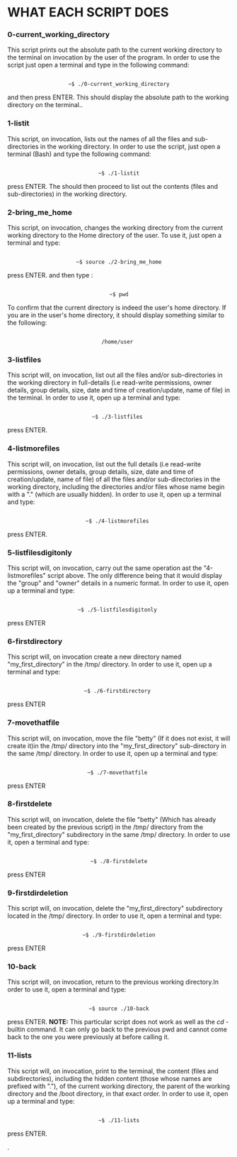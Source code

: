 # WHAT EACH SCRIPT DOES

### 0-current_working_directory 
This script prints out the absolute path to the current working directory to the terminal on invocation by the user of the program. In order to use the script just open a terminal and type in the following command:

<p align="center">
<code>
~$ ./0-current_working_directory
</code>	
</p>



and then press ENTER. This should display the absolute path to the working directory on the terminal..

### 1-listit 
This script, on invocation, lists out the names of all the files and sub-directories in the working directory. In order to use the script, just open a terminal (Bash) and type the following command: 

<p align="center">
<code>
~$ ./1-listit
</code>	
</p>


press ENTER. The should then proceed to list out the contents (files and sub-directories) in the working directory.

### 2-bring_me_home 
This script, on invocation, changes the working directory from the current working directory to the Home directory of the user. To use it, just open a terminal and type: 


<p align="center">
	
<code>
~$ source ./2-bring_me_home
</code>
</p>

press ENTER. and then type :

<p align="center">
<code>  
~$ pwd
</code>
</p>
<p align="center">
	
</p>

To confirm that the current directory is indeed the user's home directory. If you are in the user's home directory, it should display something similar to the following: 

<p align="center">
<code>
 /home/user  
</code>
</p>


### 3-listfiles
This script will, on invocation, list out all the files and/or sub-directories in the working directory in full-details (i.e read-write permissions, owner details, group details, size, date and time of creation/update, name of file) in the terminal. In order to use it, open up a terminal and type:

<p align="center">
<code>
 ~$ ./3-listfiles  
</code>
</p>

press ENTER.


### 4-listmorefiles
This script will, on invocation, list out the full details (i.e read-write permissions, owner details, group details, size, date and time of creation/update, name of file) of all the files and/or sub-directories in the working directory, including the directories and/or files whose name begin with a "." (which are usually hidden). In order to use it, open up a terminal and type: 

<p align="center">
<code>
 ~$ ./4-listmorefiles  
</code>
</p>

press ENTER.


### 5-listfilesdigitonly
This script will, on invocation, carry out the same operation ast the "4-listmorefiles" script above. The only difference being that it would display the "group" and "owner" details in a numeric format. In order to use it, open up a terminal and type:

<p align="center">
<code>
 ~$ ./5-listfilesdigitonly  
</code>
</p>

press ENTER

### 6-firstdirectory
This script will, on invocation create a new directory named "my_first_directory" in the /tmp/ directory. In order to use it, open up a terminal and type:


<p align="center">
<code>
 ~$ ./6-firstdirectory  
</code>
</p>

press ENTER


### 7-movethatfile
This script will, on invocation, move the file "betty" (If it does not exist, it will create it)in the /tmp/ directory into the "my_first_directory" sub-directory in the same /tmp/ directory. In order to use it, open up a terminal and type:


<p align="center">
<code>
 ~$ ./7-movethatfile  
</code>
</p>

press ENTER


### 8-firstdelete
This script will, on invocation, delete the file "betty" (Which has already been created by the previous script) in the /tmp/ directory from the "my_first_directory" subdirectory in the same /tmp/ directory. In order to use it, open a terminal and type:


<p align="center">
<code>
 ~$ ./8-firstdelete 
</code>
</p>

press ENTER


### 9-firstdirdeletion
This script will, on invocation, delete the "my_first_directory" subdirectory located in the /tmp/ directory. In order to use it, open a terminal and type:


<p align="center">
<code>
 ~$ ./9-firstdirdeletion 
</code>
</p>

press ENTER



### 10-back
This script will, on invocation, return to the previous working directory.In order to use it, open a terminal and type:


<p align="center">
<code>
 ~$ source ./10-back 
</code>
</p>

press ENTER.
**NOTE:** This particular script does not work as well as the *cd -* builtin command. It can only go back to the previous pwd and cannot come back to the one you were previously at before calling it.



### 11-lists
This script will, on invocation, print to the terminal, the content (files and subdirectories), including the hidden content (those whose names are prefixed with "."), of the current working directory, the parent of the working directory and the /boot directory, in that exact order. In order to use it, open up a terminal and type:


<p align="center">
<code>
 ~$ ./11-lists 
</code>
</p>

press ENTER.












. 
